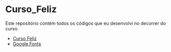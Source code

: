 # Curso_Feliz
Este repositório contém todos os códigos que eu desenvolvi no decorrer do curso.

- [Curso Feliz](https://www.youtube.com/playlist?list=PLirko8T4cEmzrH3jIJi7R7ufeqcpXYaLa)
- [Google Fonts](https://fonts.google.com/about)
